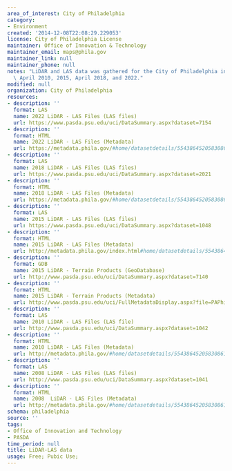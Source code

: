 ```yaml
---
area_of_interest: City of Philadelphia
category:
- Environment
created: '2014-12-08T22:08:29.229053'
license: City of Philadelphia License
maintainer: Office of Innovation & Technology
maintainer_email: maps@phila.gov
maintainer_link: null
maintainer_phone: null
notes: "LiDAR and LAS data was gathered for the City of Philadelphia in April 2008,\
  \ April 2010, 2015, April 2018, and 2022."
modified: null
organization: City of Philadelphia
resources:
- description: ''
  format: LAS
  name: 2022 LiDAR - LAS Files (LAS files)
  url: https://www.pasda.psu.edu/uci/DataSummary.aspx?dataset=7154
- description: ''
  format: HTML
  name: 2022 LiDAR - LAS Files (Metadata)
  url: https://metadata.phila.gov/#home/datasetdetails/5543864520583086178c4e76/representationdetails/63ab117d31ca490011804b40/
- description: ''
  format: LAS
  name: 2018 LiDAR - LAS Files (LAS files)
  url: https://www.pasda.psu.edu/uci/DataSummary.aspx?dataset=2021
- description: ''
  format: HTML
  name: 2018 LiDAR - LAS Files (Metadata)
  url: https://metadata.phila.gov/#home/datasetdetails/5543864520583086178c4e76/representationdetails/5c4f3c2436be640860c019b1?ref=ref%3Dview_280_search%253Dlidar%2526view_280_page%253D1
- description: ''
  format: LAS
  name: 2015 LiDAR - LAS Files (LAS files)
  url: https://www.pasda.psu.edu/uci/DataSummary.aspx?dataset=1048
- description: ''
  format: HTML
  name: 2015 LiDAR - LAS Files (Metadata)
  url: http://metadata.phila.gov/index.html#home/datasetdetails/5543864520583086178c4e76/representationdetails/59286d0789a4c247661fe373/
- description: ''
  format: GDB
  name: 2015 LiDAR - Terrain Products (GeoDatabase)
  url: http://www.pasda.psu.edu/uci/DataSummary.aspx?dataset=7140
- description: ''
  format: HTML
  name: 2015 LiDAR - Terrain Products (Metadata)
  url: http://www.pasda.psu.edu/uci/FullMetadataDisplay.aspx?file=PAPhiladelphiaLiDAR2015.xml
- description: ''
  format: LAS
  name: 2010 LiDAR - LAS Files (LAS file)
  url: http://www.pasda.psu.edu/uci/DataSummary.aspx?dataset=1042
- description: ''
  format: HTML
  name: 2010 LiDAR - LAS Files (Metadata)
  url: http://metadata.phila.gov/#home/datasetdetails/5543864520583086178c4e76/representationdetails/55438a809b989a05172d0cf5/
- description: ''
  format: LAS
  name: 2008 LiDAR - LAS Files (LAS files)
  url: http://www.pasda.psu.edu/uci/DataSummary.aspx?dataset=1041
- description: ''
  format: HTML
  name: 2008  LiDAR - LAS Files (Metadata)
  url: http://metadata.phila.gov/#home/datasetdetails/5543864520583086178c4e76/representationdetails/55438a809b989a05172d0cf6/
schema: philadelphia
source: ''
tags:
- Office of Innovation and Technology
- PASDA
time_period: null
title: LiDAR-LAS data
usage: Free; Pubic Use;
---
```

